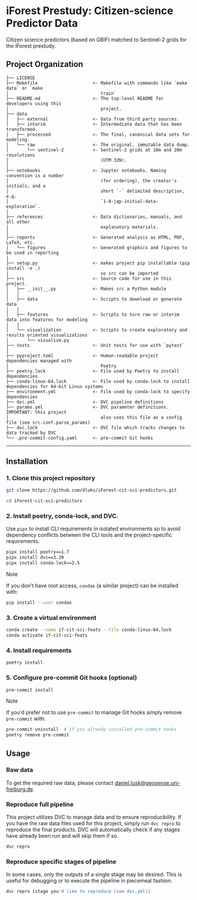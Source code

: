 iForest Prestudy: Citizen-science Predictor Data
==============================

Citizen science predictors (based on GBIF) matched to Sentinel-2 grids for the iForest prestudy. 

Project Organization
------------

    ├── LICENSE
    ├── Makefile                     <- Makefile with commands like `make data` or `make
    │                                   train`
    ├── README.md                    <- The top-level README for developers using this
    │                                   project.
    ├── data
    │   ├── external                 <- Data from third party sources.
    │   ├── interim                  <- Intermediate data that has been transformed.
    │   ├── processed                <- The final, canonical data sets for modeling.
    │   └── raw                      <- The original, immutable data dump.
    │       └── sentinel-2           <- Sentinel-2 grids at 10m and 20m resolutions
    │                                   (UTM 32N).
    │
    ├── notebooks                    <- Jupyter notebooks. Naming convention is a number
    │                                   (for ordering), the creator's initials, and a
    │                                   short `-` delimited description, e.g.
    │                                   `1-0-jqp-initial-data-exploration`.
    │
    ├── references                   <- Data dictionaries, manuals, and all other
    │                                   explanatory materials.
    │
    ├── reports                      <- Generated analysis as HTML, PDF, LaTeX, etc.
    │   └── figures                  <- Generated graphics and figures to be used in reporting
    │
    ├── setup.py                     <- makes project pip installable (pip install -e .)
    │                                   so src can be imported
    ├── src                          <- Source code for use in this project.
    │   ├── __init__.py              <- Makes src a Python module
    │   │
    │   ├── data                     <- Scripts to download or generate data
    │   │
    │   ├── features                 <- Scripts to turn raw or interim data into features for modeling
    │   │
    │   └── visualization            <- Scripts to create exploratory and results oriented visualizations
    │       └── visualize.py
    ├── tests                        <- Unit tests for use with `pytest`
    │
    ├── pyproject.toml               <- Human-readable project dependencies managed with
    │                                   Poetry
    ├── poetry.lock                  <- File used by Poetry to install dependencies
    ├── conda-linux-64.lock          <- File used by conda-lock to install dependencies for 64-bit Linux systems
    ├── environment.yml              <- File used by conda-lock to specify dependencies
    ├── dvc.yml                      <- DVC pipeline definitions
    ├── params.yml                   <- DVC parameter definitions. IMPORTANT: this project
    │                                   also uses this file as a config file (see src.conf.parse_params)
    ├── dvc.lock                     <- DVC file which tracks changes to data tracked by DVC
    └── .pre-commit-config.yaml      <- pre-commit Git hooks


--------

## Installation

### 1. Clone this project repository
```bash
git clone https://github.com/dluks/iForest-cit-sci-predictors.git

cd iForest-cit-sci-predictors
```

### 2. Install poetry, conda-lock, and DVC.
Use `pipx` to install CLI requirements in isolated environments so to avoid dependency conflicts between the CLI tools and the project-specific requirements.

```bash
pipx install poetry==1.7
pipx install dvc==3.39
pipx install conda-lock==2.5
```

 >[!NOTE]
 > If you don't have root access, `condax` (a similar project) can be installed with:
 > ```bash
 > pip install --user condax
 > ```

### 3. Create a virtual environment
```bash
conda create --name if-cit-sci-feats --file conda-linux-64.lock
conda activate if-cit-sci-feats
```

### 4. Install requirements
```bash
poetry install
```

### 5. Configure pre-commit Git hooks (optional)
```bash
pre-commit install
```
> [!NOTE]
> If you'd prefer not to use `pre-commit` to manage Git hooks simply remove `pre-commit` with:
> ```bash
> pre-commit uninstall  # if you already installed pre-commit hooks
> poetry remove pre-commit
> ```

## Usage

### Raw data 
To get the required raw data, please contact daniel.lusk@geosense.uni-freiburg.de.

### Reproduce full pipeline
This project utilizes DVC to manage data and to ensure reproducibility. If you have the raw data files used for this project, simply run `dvc repro` to reproduce the final products. DVC will automatically check if any stages have already been run and will skip them if so.
```bash
dvc repro
```

### Reproduce specific stages of pipeline
In some cases, only the outputs of a single stage may be desired. This is useful for debugging or to execute the pipeline in piecemeal fashion.
```bash
dvc repro [stage you'd like to reproduce (see dvc.yml)]
```